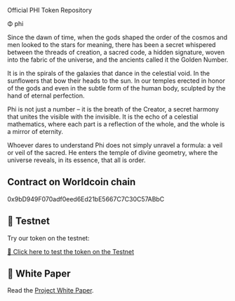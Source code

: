 Official PHI Token Repository

Φ phi

Since the dawn of time, when the gods shaped the order of the cosmos and men looked to the stars for meaning, there has been a secret whispered between the threads of creation, a sacred code, a hidden signature, woven into the fabric of the universe, and the ancients called it the Golden Number.

It is in the spirals of the galaxies that dance in the celestial void. In the sunflowers that bow their heads to the sun. In our temples erected in honor of the gods and even in the subtle form of the human body, sculpted by the hand of eternal perfection.

Phi is not just a number – it is the breath of the Creator, a secret harmony that unites the visible with the invisible. It is the echo of a celestial mathematics, where each part is a reflection of the whole, and the whole is a mirror of eternity.

Whoever dares to understand Phi does not simply unravel a formula: a veil or veil of the sacred. He enters the temple of divine geometry, where the universe reveals, in its essence, that all is order.

## Contract on Worldcoin chain

0x9bD949F070adf0eed6Ed21bE5667C7C30C57ABbC

## 🧪 Testnet

Try our token on the testnet:

[🔗 Click here to test the token on the Testnet](https://v4lm1r83.github.io/tokenphitestnet/)

## 📄 White Paper

Read the [Project White Paper](./whitepaper.pdf).
